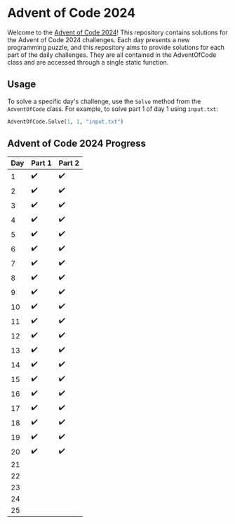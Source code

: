 # Advent of Code 2024

Welcome to the [Advent of Code 2024](https://adventofcode.com/2024)! This repository contains solutions for the Advent of Code 2024 challenges. Each day presents a new programming puzzle, and this repository aims to provide solutions for each part of the daily challenges. They are all contained in the AdventOfCode class and are accessed through a single static function.

## Usage

To solve a specific day's challenge, use the `Solve` method from the `AdventOfCode` class. For example, to solve part 1 of day 1 using `input.txt`:

```python
AdventOfCode.Solve(1, 1, "input.txt")
```

## Advent of Code 2024 Progress

| Day | Part 1 | Part 2 |
|-----|--------|--------|
| 1   | ✔️     | ✔️     |
| 2   | ✔️     | ✔️     |
| 3   | ✔️     | ✔️     |
| 4   | ✔️     | ✔️     |
| 5   | ✔️     | ✔️     |
| 6   | ✔️     | ✔️     |
| 7   | ✔️     | ✔️     |
| 8   | ✔️     | ✔️     |
| 9   | ✔️     | ✔️     |
| 10  | ✔️     | ✔️     |
| 11  | ✔️     | ✔️     |
| 12  | ✔️     | ✔️     |
| 13  | ✔️     | ✔️     |
| 14  | ✔️     | ✔️     |
| 15  | ✔️     | ✔️     |
| 16  | ✔️     | ✔️     |
| 17  | ✔️     | ✔️     |
| 18  | ✔️     | ✔️     |
| 19  | ✔️     | ✔️     |
| 20  | ✔️     | ✔️     |
| 21  |        |        |
| 22  |        |        |
| 23  |        |        |
| 24  |        |        |
| 25  |        |        |
